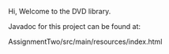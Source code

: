 Hi, Welcome to the DVD library.

Javadoc for this project can be found at:

AssignmentTwo/src/main/resources/index.html